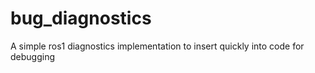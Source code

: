 # bug_diagnostics
A simple ros1 diagnostics implementation to insert quickly into code for debugging
